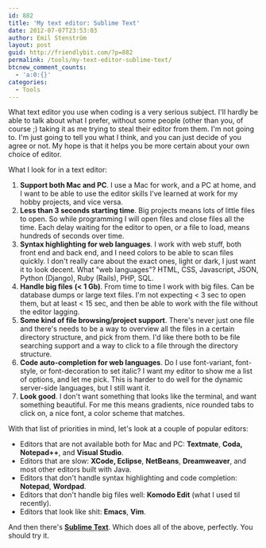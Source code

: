 ```yaml
---
id: 882
title: 'My text editor: Sublime Text'
date: 2012-07-07T23:53:03
author: Emil Stenström
layout: post
guid: http://friendlybit.com/?p=882
permalink: /tools/my-text-editor-sublime-text/
btcnew_comment_counts:
  - 'a:0:{}'
categories:
  - Tools
---
```

What text editor you use when coding is a very serious subject. I'll hardly be able to talk about what I prefer, without some people (other than you, of course ;) taking it as me trying to steal their editor from them. I'm not going to. I'm just going to tell you what I think, and you can just decide of you agree or not. My hope is that it helps you be more certain about your own choice of editor.

What I look for in a text editor:

  1. **Support both Mac and PC**. I use a Mac for work, and a PC at home, and I want to be able to use the editor skills I've learned at work for my hobby projects, and vice versa.
  2. **Less than 3 seconds starting time**. Big projects means lots of little files to open. So while programming I will open files and close files all the time. Each delay waiting for the editor to open, or a file to load, means hundreds of seconds over time.
  3. **Syntax highlighting for web languages**. I work with web stuff, both front end and back end, and I need colors to be able to scan files quickly. I don't really care about the exact ones, light or dark, I just want it to look decent. What "web languages"? HTML, CSS, Javascript, JSON, Python (Django), Ruby (Rails), PHP, SQL.
  4. **Handle big files** **(< 1 Gb)**. From time to time I work with big files. Can be database dumps or large text files. I'm not expecting < 3 sec to open them, but at least < 15 sec, and then be able to work with the file without the editor lagging.
  5. **Some kind of file browsing/project support**. There's never just one file and there's needs to be a way to overview all the files in a certain directory structure, and pick from them. I'd like there both to be file searching support and a way to click to a file through the directory structure.
  6. **Code auto-completion for web languages**. Do I use font-variant, font-style, or font-decoration to set italic? I want my editor to show me a list of options, and let me pick. This is harder to do well for the dynamic server-side languages, but I still want it.
  7. **Look good**. I don't want something that looks like the terminal, and want something beautiful. For me this means gradients, nice rounded tabs to click on, a nice font, a color scheme that matches.

With that list of priorities in mind, let's look at a couple of popular editors:

  * Editors that are not available both for Mac and PC: **Textmate**, **Coda,** **Notepad++**, and **Visual Studio**.
  * Editors that are slow: **XCode, Eclipse**, **NetBeans**, **Dreamweaver**, and most other editors built with Java.
  * Editors that don't handle syntax highlighting and code completion: **Notepad**, **Wordpad**.
  * Editors that don't handle big files well: **Komodo Edit** (what I used til recently).
  * Editors that look like shit: **Emacs**, **Vim**.

And then there's [**Sublime Text**](http://www.sublimetext.com/). Which does all of the above, perfectly. You should try it.
